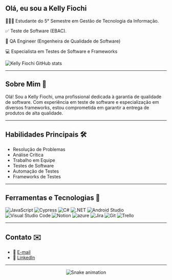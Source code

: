 ## Olá, eu sou a Kelly Fiochi
👩🏻‍💻 Estudante do 5° Semestre em Gestão de Tecnologia da Informação.

✅ Teste de Software (EBAC).

💼 QA Engineer (Engenheira de Qualidade de Software)

💻 Especialista em Testes de Software e Frameworks

![Kelly Fiochi GitHub stats](https://github-readme-stats.vercel.app/api?username=Kellyfiocchi&show_icons=true&theme=dark)


---

## Sobre Mim 🚀

Olá! Sou a Kelly Fiochi, uma profissional dedicada à garantia de qualidade de software. Com experiência em teste de software e especialização em diversos frameworks, estou comprometida em garantir a entrega de produtos de alta qualidade.

---

## Habilidades Principais 🛠️

- Resolução de Problemas
- Análise Crítica
- Trabalho em Equipe
- Testes de Software
- Automação de Testes
- Frameworks de Testes

---

## Ferramentas e Tecnologias 🔧


![JavaScript](https://img.shields.io/badge/JavaScript-F7DF1E?style=for-the-badge&logo=javascript&logoColor=black)
![Cypress](https://img.shields.io/badge/Cypress-17202C?style=for-the-badge&logo=cypress&logoColor=white)
![C#](https://img.shields.io/badge/C%23-239120?style=for-the-badge&logo=c-sharp&logoColor=white)
![.NET](https://img.shields.io/badge/.NET-5C2D91?style=for-the-badge&logo=.net&logoColor=white)
![Android Studio](https://img.shields.io/badge/Android_Studio-3DDC84?style=for-the-badge&logo=android-studio&logoColor=white)
![Visual Studio Code](https://img.shields.io/badge/Visual_Studio_Code-0078D4?style=for-the-badge&logo=visual%20studio%20code&logoColor=white)
![Notion](https://img.shields.io/badge/Notion-000000?style=for-the-badge&logo=notion&logoColor=white)
![azure](https://img.shields.io/badge/Azure_DevOps-0078D7?style=for-the-badge&logo=azure-devops&logoColor=white)
![Jira](https://img.shields.io/badge/Jira-0052CC?style=for-the-badge&logo=Jira&logoColor=white)
![Git](https://img.shields.io/badge/Git-E44C30?style=for-the-badge&logo=git&logoColor=white)
![Trello](https://img.shields.io/badge/Trello-0052CC?style=for-the-badge&logo=trello&logoColor=white)

---

## Contato ✉️

- 📧 [E-mail](mailto:fiocchi1989@gmail.com)
- 💼 [LinkedIn](https://www.linkedin.com/in/kelly-fiochi-937574235/)

---

<div align="center">

  ![Snake animation](https://github.com/danielbped/danielbped/blob/output/github-contribution-grid-snake.svg)
  
</div>
